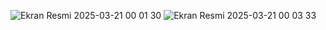 ![Ekran Resmi 2025-03-21 00 01 30](https://github.com/user-attachments/assets/89e4e999-c3ca-453b-913f-e0b99b8ff0fc)
![Ekran Resmi 2025-03-21 00 03 33](https://github.com/user-attachments/assets/f677e534-dd79-4235-a2fe-781dc10f4c96)
